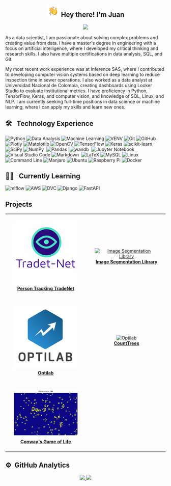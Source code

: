  <h2 align="center"> <img alt="Hand wave" src="./assets/Hand Wave.gif" width='40'/> Hey there! I'm Juan</h2>

<p align="center">
<a href="https://linkedin.com/in/juan-aguirre-arango"><img src="https://img.shields.io/badge/-Juan%20Carlos%20Aguirre%20Arango-0077B5?style=flat-square&logo=Linkedin&logoColor=white"/></a>
<!-- <a href="mailto:jucaguirrear@unal.edu.co"><img src="https://img.shields.io/badge/-jucaguirrear@unal.edu.co-D14836?style=flat-square&logo=Gmail&logoColor=white"/></a> -->
<!-- <a href="https://instagram.com/jucaguirre"><img src="https://img.shields.io/badge/-@__juan_aguirre__-E4405F?style=flat-square&logo=Instagram&logoColor=white"/></a> -->
<!-- <a href="https://twitter.com/aaguirrejuan"><img src="https://img.shields.io/badge/-@aaguirrejuan-0077B5?style=flat-square&logo=Twitter&logoColor=white"/></a> -->
</p>

As a data scientist, I am passionate about solving complex problems and creating value from data. I have a master's degree in engineering with a focus on artificial intelligence, where I developed my critical thinking and research skills. I also have multiple certifications in data analysis, SQL, and Git.

My most recent work experience was at Inference SAS, where I contributed to developing computer vision systems based on deep learning to reduce inspection time in sewer operations. I also worked as a data analyst at Universidad Nacional de Colombia, creating dashboards using Looker Studio to evaluate institutional metrics. I have proficiency in Python, TensorFlow, Keras, and computer vision, and knowledge of SQL, Linux, and NLP. I am currently seeking full-time positions in data science or machine learning, where I can apply my skills and learn new ones.

## 🛠 &nbsp; Technology Experience

![Python](https://img.shields.io/badge/-Python-3670A0?style=for-the-badge&logo=python&logoColor=ffdd54)
![Data Analysis](https://img.shields.io/badge/-Data_analysis-informational?style=for-the-badge&logo=GooglePodcasts&logoColor=white&color=FFC98B)
![Machine Learning](https://img.shields.io/badge/-Machine_Learning-informational?style=for-the-badge&logo=AIOHTTP&logoColor=white&color=FFB284)
![VENV](https://img.shields.io/badge/-🛠%20VENV-3CE32E?style=for-the-badge)
![Git](https://img.shields.io/badge/git-%23F05033.svg?style=for-the-badge&logo=git&logoColor=white)
![GitHub](https://img.shields.io/badge/-GitHub-05122A?style=for-the-badge&logo=github)&nbsp;
![Plotly](https://img.shields.io/badge/Plotly-%233F4F75.svg?style=for-the-badge&logo=plotly&logoColor=white)
![Matplotlib](https://img.shields.io/badge/Matplotlib-%23ffffff.svg?style=for-the-badge&logo=Matplotlib&logoColor=black)
![OpenCV](https://img.shields.io/badge/opencv-%23white.svg?style=for-the-badge&logo=opencv&logoColor=white)
![TensorFlow](https://img.shields.io/badge/TensorFlow-%23FF6F00.svg?style=for-the-badge&logo=TensorFlow&logoColor=white)
![Keras](https://img.shields.io/badge/Keras-%23D00000.svg?style=for-the-badge&logo=Keras&logoColor=white)
![scikit-learn](https://img.shields.io/badge/scikit--learn-%23F7931E.svg?style=for-the-badge&logo=scikit-learn&logoColor=white)
![SciPy](https://img.shields.io/badge/SciPy-%230C55A5.svg?style=for-the-badge&logo=scipy&logoColor=%white)
![NumPy](https://img.shields.io/badge/numpy%20-%23013243.svg?&style=for-the-badge&logo=numpy&logoColor=white)&nbsp;
![Pandas](https://img.shields.io/badge/pandas%20-%23150458.svg?&style=for-the-badge&logo=pandas&logoColor=white)&nbsp;
![wandb](https://img.shields.io/badge/-Weights%20&%20Biases-000?style=for-the-badge&logo=weightsandbiases)&nbsp;
![Jupyter Notebook](https://img.shields.io/badge/jupyter-%23FA0F00.svg?style=for-the-badge&logo=jupyter&logoColor=white)
![Visual Studio Code](https://img.shields.io/badge/Visual%20Studio%20Code-0078d7.svg?style=for-the-badge&logo=visual-studio-code&logoColor=white)
![Markdown](https://img.shields.io/badge/-Markdown-05122A?style=for-the-badge&logo=markdown)&nbsp;
![LaTeX](https://img.shields.io/badge/latex-%23008080.svg?style=for-the-badge&logo=latex&logoColor=white)
![MySQL](https://img.shields.io/badge/mysql-%2300f.svg?style=for-the-badge&logo=mysql&logoColor=white)
![Linux](https://img.shields.io/badge/Linux-FCC624?style=for-the-badge&logo=linux&logoColor=black)
![Command Line](https://img.shields.io/badge/-Command_line_interface-informational?style=for-the-badge&logo=windowsterminal&logoColor=white&color=4D4D4D)
![Manjaro](https://img.shields.io/badge/Manjaro-35BF5C?style=for-the-badge&logo=Manjaro&logoColor=white)
![Ubuntu](https://img.shields.io/badge/Ubuntu-E95420?style=for-the-badge&logo=ubuntu&logoColor=white)
![Raspberry Pi](https://img.shields.io/badge/-RaspberryPi-C51A4A?style=for-the-badge&logo=Raspberry-Pi)
![Docker](https://img.shields.io/badge/docker-%230db7ed.svg?style=for-the-badge&logo=docker&logoColor=white)



## 👨‍🎓 &nbsp; Currently Learning
![mlflow](https://img.shields.io/badge/mlflow-%23d9ead3.svg?style=for-the-badge&logo=numpy&logoColor=blue)
![AWS](https://img.shields.io/badge/AWS-%23FF9900.svg?style=for-the-badge&logo=amazon-aws&logoColor=white)
![DVC](https://img.shields.io/badge/-DVC-000?style=for-the-badge&logo=dvc)
![Django](https://img.shields.io/badge/django-%23092E20.svg?style=for-the-badge&logo=django&logoColor=white)
![FastAPI](https://img.shields.io/badge/FastAPI-005571?style=for-the-badge&logo=fastapi)



## Projects
<table align="center">
  <tr>
    <td>
      <div style="margin: 10px; padding: 10px; text-align: center; width: 200px;">
        <a href="https://github.com/jvech/DeepSort_Yolo">
          <img src="https://github.com/jvech/DeepSort_Yolo/blob/production/data/empty.jpeg" alt="Person Tracking TradeNet" width="200"/>
          <br><strong>Person Tracking TradeNet</strong>
        </a>
      </div>
    </td>
    <td>
      <div style="margin: 10px; padding: 10px; text-align: center; width: 200px;">
        <a href="https://github.com/UN-GCPDS/python-gcpds.image_segmentation">
          <img src="https://gcpds-image-segmentation.readthedocs.io/en/latest/_images/notebooks_02-datasets_9_0.png" alt="Image Segmentation Library" width="200"/>
          <br><strong>Image Segmentation Library</strong>
        </a>
      </div>
    </td>
    <td>
      <div style="margin: 10px; padding: 10px; text-align: center; width: 200px;">
        <a href="https://github.com/UN-GCPDS/FEET-GUI">
          <img src="https://github.com/UN-GCPDS/FEET-GUI/blob/master/resources/icon.png" alt="Feet GUI" width="200"/>
          <br><strong>Feet GUI</strong>
        </a>
      </div>
    </td>
  </tr>
  <tr>
   <td>
      <div style="margin: 10px; padding: 10px; text-align: center; width: 200px;">
        <a href="https://github.com/optilab-mzl/dataton2023-optilab">
          <img src="https://github.com/optilab-mzl/dataton2023-optilab/raw/main/assets/logo.png" alt="Optilab" width="200"/>
          <br><strong>Optilab</strong>
        </a>
      </div>
    </td>
 <td>
      <div style="margin: 10px; padding: 10px; text-align: center; width: 200px;">
        <a href="https://github.com/AHirigoyen/CountTrees">
          <img src="https://encrypted-tbn0.gstatic.com/images?q=tbn:ANd9GcRO2sw3Mewcq8mOXxVV2RjtdE5ZF0ycAIlE3g&s" alt="Optilab" width="200"/>
          <br><strong>CountTrees</strong>
        </a>
      </div>
    </td>
   <td>
      <div style="margin: 10px; padding: 10px; text-align: center; width: 200px;">
        <a href="https://github.com/aguirrejuan/job-recommendation-system">
          <img src="https://github.com/aguirrejuan/job-recommendation-system/raw/master/assets/system_overview.png" alt="Optilab" width="200"/>
          <br><strong>Job Recomendation System</strong>
        </a>
      </div>
    </td>
  </tr>
 <tr>
<td>
      <div style="margin: 10px; padding: 10px; text-align: center; width: 200px;">
        <a href="https://github.com/aguirrejuan/conwaysGameOfLife">
          <img src="https://github.com/aguirrejuan/conwaysGameOfLife/raw/master/images/animation.gif" alt="Optilab" width="200"/>
          <br><strong>Conway's Game of Life</strong>
        </a>
      </div>
    </td>
</tr>
</table>




## ⚙️ &nbsp;GitHub Analytics

<p align="center">
<a href="https://github.com/aguirrejuan">
  <img height="160em" src="https://github-readme-stats-eight-theta.vercel.app/api?username=aguirrejuan&show_icons=true&theme=default&include_all_commits=true&count_private=true"/>
  <img height="160em" src="https://github-readme-stats-eight-theta.vercel.app/api/top-langs/?username=aguirrejuan&hide=jupyter%20notebook&layout=compact&langs_count=8&theme=default"/>
</a>
</p>



